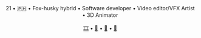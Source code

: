 <div align="center">
  <span>21</span>
  &bull;
  <span>🇵🇭</span>
  &bull;
  <span>Fox-husky hybrid</span>
  &bull;
  <span>Software developer</span>
  &bull;
  <span>Video editor/VFX Artist</span>
  &bull;
  <span>3D Animator</span>
</div>
<br />
<div align="center">
  <a href="https://www.youtube.com/@kurojifusky" title="YouTube">🎞️</a>
  &bull;
  <a href="https://fusky.pet/" title="Portfolio">🦊</a>
  &bull;
  <a href="https://blog.fusky.pet/" title="Blog">📕</a>
  &bull;
  <a href="https://linktr.ee/kurojifusky" title="Links">🔗</a>
</div>
